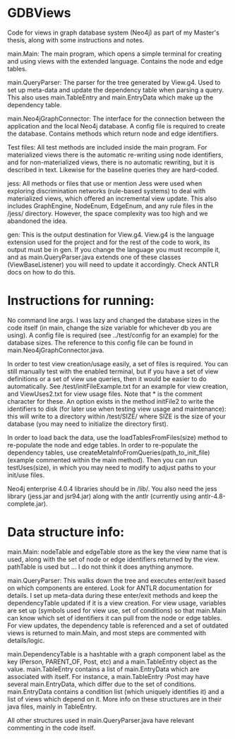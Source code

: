 # GDBViews

Code for views in graph database system (Neo4j) as part of my Master's thesis, along with some instructions and notes.
  
main.Main:
The main program, which opens a simple terminal for creating and using views with the extended language. Contains the node and edge tables.

main.QueryParser: 
The parser for the tree generated by View.g4. Used to set up meta-data and update the dependency table when parsing a query. This also uses main.TableEntry and main.EntryData which make up the dependency table.

main.Neo4jGraphConnector:
The interface for the connection between the application and the local Neo4j database. A config file is required to create the database. Contains methods which return node and edge identifiers.

Test files:
All test methods are included inside the main program. For materialized views there is the automatic re-writing using node identifiers, and for non-materialized views, there is no automatic rewriting, but it is described in text. Likewise for the baseline queries they are hard-coded. 

jess:
All methods or files that use or mention Jess were used when exploring discrimination networks (rule-based systems) to deal with materialized views, which offered an incremental view update. This also includes GraphEngine, NodeEnum, EdgeEnum, and any rule files in the /jess/ directory. However, the space complexity was too high and we abandoned the idea. 

gen:
This is the output destination for View.g4. View.g4 is the language extension used for the project and for the rest of the code to work, its output must be in gen. If you change the language you must recompile it, and as main.QueryParser.java extends one of these classes (ViewBaseListener) you will need to update it accordingly. Check ANTLR docs on how to do this.

# Instructions for running:

No command line args. I was lazy and changed the database sizes in the code itself (in main, change the size variable for whichever db you are using). 
A config file is required (see ../test/config for an example) for the database sizes. The reference to this config file can be found in main.Neo4jGraphConnector.java. 

In order to test view creation/usage easily, a set of files is required. You can still manually test with the enabled terminal, but if you have a set of view definitions or a set of view use queries, then it would be easier to do automatically. See /test/initFileExample.txt for an example for view creation, and ViewUses2.txt for view usage files. Note that * is the comment character for these. An option exists in the method initFile2 to write the identifiers to disk (for later use when testing view usage and maintenance): this will write to a directory within /test/SIZE/ where SIZE is the size of your database (you may need to initialize the directory first). 

In order to load back the data, use the loadTablesFromFiles(size) method to re-populate the node and edge tables. In order to re-populate the dependency tables, use createMetaInfoFromQueries(path_to_init_file) (example commented within the main method). Then you can run testUses(size), in which you may need to modify to adjust paths to your init/use files.


Neo4j enterprise 4.0.4 libraries should be in /lib/.
You also need the jess library (jess.jar and jsr94.jar) along with the antlr (currently using antlr-4.8-complete.jar).



# Data structure info:

main.Main:
nodeTable and edgeTable store as the key the view name that is used, along with the set of node or edge identifiers returned by the view. pathTable is used but ... I do not think it does anything anymore.

main.QueryParser: This walks down the tree and executes enter/exit based on which components are entered. Look for ANTLR documentation for details. I set up meta-data during these enter/exit methods and keep the dependencyTable updated if it is a view creation. For view usage, variables are set up (symbols used for view use, set of conditions) so that main.Main can know which set of identifiers it can pull from the node or edge tables. For view updates, the dependency table is referenced and a set of outdated views is returned to main.Main, and most steps are commented with details/logic.

main.DependencyTable is a hashtable with a graph component label as the key (Person, PARENT_OF, Post, etc) and a main.TableEntry object as the value.
  main.TableEntry contains a list of main.EntryData which are associated with itself. For instance, a main.TableEntry :Post may have several main.EntryData, which differ due to the set of conditions.
    main.EntryData contains a condition list (which uniquely identifies it) and a list of views which depend on it. More info on these structures are in their java files, mainly in TableEntry.

All other structures used in main.QueryParser.java have relevant commenting in the code itself.
